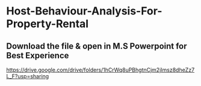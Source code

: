 # Host-Behaviour-Analysis-For-Property-Rental
## Download the file & open in M.S Powerpoint for Best Experience
https://drive.google.com/drive/folders/1hCrWq8uPBhgtnCjm2jImsz8dheZz7L_F?usp=sharing
